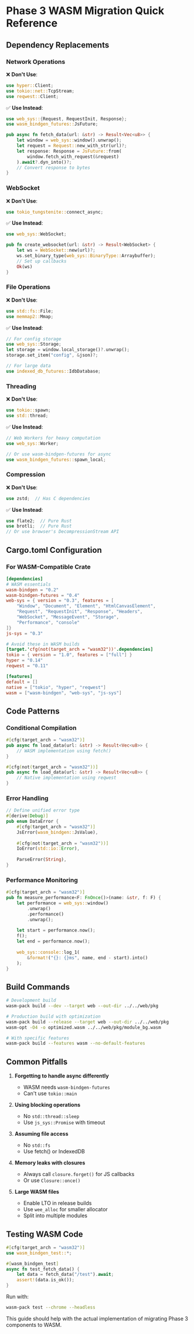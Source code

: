 # Phase 3 WASM Migration Quick Reference

## Dependency Replacements

### Network Operations

❌ **Don't Use**:
```rust
use hyper::Client;
use tokio::net::TcpStream;
use reqwest::Client;
```

✅ **Use Instead**:
```rust
use web_sys::{Request, RequestInit, Response};
use wasm_bindgen_futures::JsFuture;

pub async fn fetch_data(url: &str) -> Result<Vec<u8>> {
    let window = web_sys::window().unwrap();
    let request = Request::new_with_str(url)?;
    let response: Response = JsFuture::from(
        window.fetch_with_request(&request)
    ).await?.dyn_into()?;
    // Convert response to bytes
}
```

### WebSocket

❌ **Don't Use**:
```rust
use tokio_tungstenite::connect_async;
```

✅ **Use Instead**:
```rust
use web_sys::WebSocket;

pub fn create_websocket(url: &str) -> Result<WebSocket> {
    let ws = WebSocket::new(url)?;
    ws.set_binary_type(web_sys::BinaryType::Arraybuffer);
    // Set up callbacks
    Ok(ws)
}
```

### File Operations

❌ **Don't Use**:
```rust
use std::fs::File;
use memmap2::Mmap;
```

✅ **Use Instead**:
```rust
// For config storage
use web_sys::Storage;
let storage = window.local_storage()?.unwrap();
storage.set_item("config", &json)?;

// For large data
use indexed_db_futures::IdbDatabase;
```

### Threading

❌ **Don't Use**:
```rust
use tokio::spawn;
use std::thread;
```

✅ **Use Instead**:
```rust
// Web Workers for heavy computation
use web_sys::Worker;

// Or use wasm-bindgen-futures for async
use wasm_bindgen_futures::spawn_local;
```

### Compression

❌ **Don't Use**:
```rust
use zstd;  // Has C dependencies
```

✅ **Use Instead**:
```rust
use flate2;  // Pure Rust
use brotli;  // Pure Rust
// Or use browser's DecompressionStream API
```

## Cargo.toml Configuration

### For WASM-Compatible Crate

```toml
[dependencies]
# WASM essentials
wasm-bindgen = "0.2"
wasm-bindgen-futures = "0.4"
web-sys = { version = "0.3", features = [
    "Window", "Document", "Element", "HtmlCanvasElement",
    "Request", "RequestInit", "Response", "Headers",
    "WebSocket", "MessageEvent", "Storage",
    "Performance", "console"
]}
js-sys = "0.3"

# Avoid these in WASM builds
[target.'cfg(not(target_arch = "wasm32"))'.dependencies]
tokio = { version = "1.0", features = ["full"] }
hyper = "0.14"
reqwest = "0.11"

[features]
default = []
native = ["tokio", "hyper", "reqwest"]
wasm = ["wasm-bindgen", "web-sys", "js-sys"]
```

## Code Patterns

### Conditional Compilation

```rust
#[cfg(target_arch = "wasm32")]
pub async fn load_data(url: &str) -> Result<Vec<u8>> {
    // WASM implementation using fetch()
}

#[cfg(not(target_arch = "wasm32"))]
pub async fn load_data(url: &str) -> Result<Vec<u8>> {
    // Native implementation using reqwest
}
```

### Error Handling

```rust
// Define unified error type
#[derive(Debug)]
pub enum DataError {
    #[cfg(target_arch = "wasm32")]
    JsError(wasm_bindgen::JsValue),
    
    #[cfg(not(target_arch = "wasm32"))]
    IoError(std::io::Error),
    
    ParseError(String),
}
```

### Performance Monitoring

```rust
#[cfg(target_arch = "wasm32")]
pub fn measure_performance<F: FnOnce()>(name: &str, f: F) {
    let performance = web_sys::window()
        .unwrap()
        .performance()
        .unwrap();
    
    let start = performance.now();
    f();
    let end = performance.now();
    
    web_sys::console::log_1(
        &format!("{}: {}ms", name, end - start).into()
    );
}
```

## Build Commands

```bash
# Development build
wasm-pack build --dev --target web --out-dir ../../web/pkg

# Production build with optimization
wasm-pack build --release --target web --out-dir ../../web/pkg
wasm-opt -O4 -o optimized.wasm ../../web/pkg/module_bg.wasm

# With specific features
wasm-pack build --features wasm --no-default-features
```

## Common Pitfalls

1. **Forgetting to handle async differently**
   - WASM needs `wasm-bindgen-futures`
   - Can't use `tokio::main`

2. **Using blocking operations**
   - No `std::thread::sleep`
   - Use `js_sys::Promise` with timeout

3. **Assuming file access**
   - No `std::fs`
   - Use fetch() or IndexedDB

4. **Memory leaks with closures**
   - Always call `closure.forget()` for JS callbacks
   - Or use `Closure::once()`

5. **Large WASM files**
   - Enable LTO in release builds
   - Use `wee_alloc` for smaller allocator
   - Split into multiple modules

## Testing WASM Code

```rust
#[cfg(target_arch = "wasm32")]
use wasm_bindgen_test::*;

#[wasm_bindgen_test]
async fn test_fetch_data() {
    let data = fetch_data("/test").await;
    assert!(data.is_ok());
}
```

Run with:
```bash
wasm-pack test --chrome --headless
```

This guide should help with the actual implementation of migrating Phase 3 components to WASM.